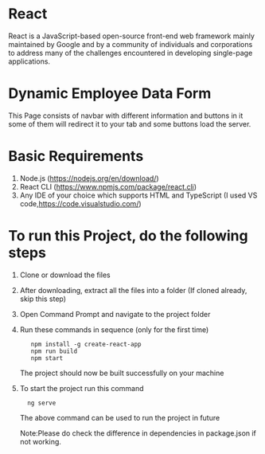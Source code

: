 # React 
React is a JavaScript-based open-source front-end web framework mainly maintained by Google and by a community of individuals and corporations to address many of the challenges encountered in developing single-page applications. 

# Dynamic Employee Data Form

This Page consists of navbar with different information and buttons in it some of them will redirect it to your tab and some buttons load the server.

# Basic Requirements

1. Node.js (https://nodejs.org/en/download/)
2. React CLI (https://www.npmjs.com/package/react.cli)
3. Any IDE of your choice which supports HTML and TypeScript (I used VS code,https://code.visualstudio.com/)

# To run this Project, do the following steps

1. Clone or download the files
2. After downloading, extract all the files into a folder (If cloned already, skip this step)
3. Open Command Prompt and navigate to the project folder
4. Run these commands in sequence (only for the first time)

          npm install -g create-react-app
          npm run build
          npm start
 
    The project should now be built successfully on your machine

 5. To start the project run this command 

          ng serve

    The above command can be used to run the project in future 
	
	Note:Please do check the difference in dependencies in package.json if not working.
